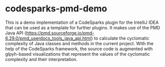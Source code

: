 # codesparks-pmd-demo

This is a demo implementation of a CodeSparks plugin for the IntelliJ IDEA that can be used as a template for further plugins. It makes use of the PMD Java API (https://pmd.sourceforge.io/pmd-6.29.0/pmd_userdocs_tools_java_api.html) to calculate the cyclomatic complexity of Java classes and methods in the current project. With the help of the CodeSparks framework, the source code is augmented with glpyh-based visualizations that represent the values of the cyclomatic complexity and their interpretation.





